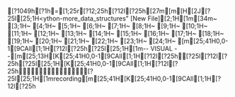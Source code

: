 [?1049h[?1h=[1;25r[?12;25h[?12l[?25h[27m[m[H[2J[?25l[25;1H<ython-more_data_structures" [New File][2;1H[1m[34m~                                                         [3;1H~                                                         [4;1H~                                                         [5;1H~                                                         [6;1H~                                                         [7;1H~                                                         [8;1H~                                                         [9;1H~                                                         [10;1H~                                                         [11;1H~                                                         [12;1H~                                                         [13;1H~                                                         [14;1H~                                                         [15;1H~                                                         [16;1H~                                                         [17;1H~                                                         [18;1H~                                                         [19;1H~                                                         [20;1H~                                                         [21;1H~                                                         [22;1H~                                                         [23;1H~                                                         [24;1H~                                                         [m[25;41H0,0-1[9CAll[1;1H[?12l[?25h[?25l[25;1H[1m-- VISUAL --[m[25;13H[K[25;41H0,0-1[9CAll[1;1H[?12l[?25h[?25l[?12l[?25h[?25l[25;1H[K[25;41H0,0-1[9CAll[1;1H[?12l[?25h[?25l[25;1H[1mrecording[m[25;41H[K[25;41H0,0-1[9CAll[1;1H[?12l[?25h
